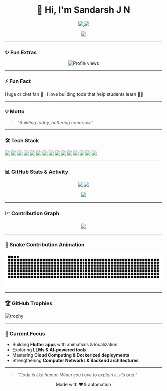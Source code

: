 <h1 align="center">👋 Hi, I'm Sandarsh J N</h1>

<p align="center">
  <a href="mailto:sandarshjn18@gmail.com">
    <img src="https://img.shields.io/badge/Email-sandarshjn18%40gmail.com-red?style=for-the-badge&logo=gmail" />
  </a>
  <a href="https://www.linkedin.com/in/sandarsh-jn">
    <img src="https://img.shields.io/badge/LinkedIn-Sandarsh%20J%20N-blue?style=for-the-badge&logo=linkedin" />
  </a>
</p>

<p align="center">
  <img src="https://readme-typing-svg.herokuapp.com?size=24&duration=4000&color=F75C7E&center=true&vCenter=true&width=600&lines=Hi+I'm+Sandarsh+J+N;Flutter+Developer;AI+Enthusiast;Cloud+Explorer;Full+Stack+Developer" />
</p>

---
### ✨ Fun Extras
<p align="center">
  <img src="https://komarev.com/ghpvc/?username=Sandarsh18&color=brightgreen" alt="Profile views"/>
</p>

---
### ⚡ Fun Fact
Huge cricket fan 🏏 · I love building tools that help students learn 👨‍🎓

---

### 💡 Motto
> *"Building today, bettering tomorrow."*

---

### 🛠 Tech Stack
<p>
<img src="https://img.shields.io/badge/dart-%230175C2.svg?style=for-the-badge&logo=dart&logoColor=white"/>
<img src="https://img.shields.io/badge/java-%23ED8B00.svg?style=for-the-badge&logo=openjdk&logoColor=white"/>
<img src="https://img.shields.io/badge/html5-%23E34F26.svg?style=for-the-badge&logo=html5&logoColor=white"/>
<img src="https://img.shields.io/badge/css3-%231572B6.svg?style=for-the-badge&logo=css3&logoColor=white"/>
<img src="https://img.shields.io/badge/javascript-%23323330.svg?style=for-the-badge&logo=javascript&logoColor=%23F7DF1E"/>
<img src="https://img.shields.io/badge/python-3670A0?style=for-the-badge&logo=python&logoColor=ffdd54"/>
<img src="https://img.shields.io/badge/Flutter-%2302569B.svg?style=for-the-badge&logo=Flutter&logoColor=white"/>
<img src="https://img.shields.io/badge/docker-%230db7ed.svg?style=for-the-badge&logo=docker&logoColor=white"/>
<img src="https://img.shields.io/badge/linux-%23FCC624.svg?style=for-the-badge&logo=linux&logoColor=black"/>
<img src="https://img.shields.io/badge/Cloud%20Computing-%2300C7B7.svg?style=for-the-badge&logo=icloud&logoColor=white"/>
<img src="https://img.shields.io/badge/Computer%20Networks-%23323330.svg?style=for-the-badge&logo=networkx&logoColor=white"/>
<img src="https://img.shields.io/badge/AWS-%23FF9900.svg?style=for-the-badge&logo=amazon-aws&logoColor=white"/>
<img src="https://img.shields.io/badge/mysql-4479A1.svg?style=for-the-badge&logo=mysql&logoColor=white"/>
<img src="https://img.shields.io/badge/git-%23F05033.svg?style=for-the-badge&logo=git&logoColor=white"/>
<img src="https://img.shields.io/badge/github-%23121011.svg?style=for-the-badge&logo=github&logoColor=white"/>
</p>

---

### 📊 GitHub Stats & Activity
<p align="center">
  <img height="170" src="https://github-readme-stats.vercel.app/api?username=Sandarsh18&show_icons=true&theme=radical&hide_border=true"/>
  <img height="170" src="https://github-readme-stats.vercel.app/api/top-langs/?username=Sandarsh18&theme=radical&hide_border=true&layout=compact"/>
</p>


<p align="center">
  <img height="170" src="https://github-readme-streak-stats.herokuapp.com/?user=Sandarsh18&theme=radical&hide_border=true"/>
</p>

---

### 📈 Contribution Graph
<p align="center">
  <img src="https://github-readme-activity-graph.vercel.app/graph?username=Sandarsh18&theme=tokyo-night&area=true&hide_border=true"/>
</p>

---

### 🐍 Snake Contribution Animation
<p align="center">
  <picture>
    <source media="(prefers-color-scheme: dark)" srcset="https://raw.githubusercontent.com/Sandarsh18/Sandarsh18/output/snake-dark.svg" />
    <img alt="github contribution snake" src="https://raw.githubusercontent.com/Sandarsh18/Sandarsh18/output/snake.svg" />
  </picture>
</p>

---

### 🏆 GitHub Trophies

 ![trophy](https://github-profile-trophy.vercel.app/?username=Sandarsh18&theme=radical&no-frame=false&no-bg=false&margin-w=4)


---

### 🎯 Current Focus
- Building **Flutter apps** with animations & localization  
- Exploring **LLMs & AI-powered tools**  
- Mastering **Cloud Computing & Dockerized deployments**  
- Strengthening **Computer Networks & Backend architectures**  

---



> *"Code is like humor. When you have to explain it, it’s bad."*

<p align="center">Made with ❤️ & automation</p>
